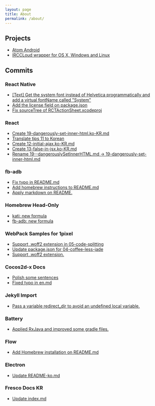 ```yaml
---
layout: page
title: About
permalink: /about/
---
```


## Projects

* [Atom Android](https://github.com/dalinaum/atom-android)
* [IRCCLoud wrapper for OS X, Windows and Linux](https://github.com/dalinaum/IRCCloud)

## Commits

### React Native
* [[Text] Get the system font instead of Helvetica programmatically and add a virtual fontName called "System"](https://github.com/facebook/react-native/commit/fc059857e260abe73a7f169768c94a28a32ecbf1)
* [Add the license field on package.json](https://github.com/facebook/react-native/commit/7e0064f0974ecdf87a55f9e99a1570f498191918)
* [Fix sourceTree of RCTActionSheet.xcodeproj](https://github.com/facebook/react-native/commit/701dd1f9b4b1a7887882c55b8442a6918a6cab75)

### React
* [Create 19-dangerously-set-inner-html.ko-KR.md
](https://github.com/facebook/react/commit/7e64c16ff614182ba6208863207136ba7cfbd301)
* [Translate tips 11 to Korean](https://github.com/facebook/react/commit/78f59da8dff0a35808ad5fcaadb63a2b82bebd4c)
* [Create 12-initial-ajax.ko-KR.md](https://github.com/facebook/react/commit/792c161cc551f405f802632fddd5dbb63c1d60f8)
* [Create 13-false-in-jsx.ko-KR.md](https://github.com/facebook/react/commit/16832c701b671d5f2b24a7b3edb920e75c8024d5)
* [Rename 19--dangerouslySetInnerHTML.md -> 19-dangerously-set-inner-html.md](https://github.com/facebook/react/commit/2e1ccae2758e61ab86bc79bdcac0d61747065a4a)

### fb-adb
* [Fix typo in README.md](https://github.com/facebook/fb-adb/commit/3ca794be9f7095d6ca1c74b1969f05f0b6178d67)
* [Add homebrew instructions to README.md](https://github.com/facebook/fb-adb/commit/fbe87a72b68a9b69af803fb1dd06903a93d850ee)
* [Apply markdown on README.](https://github.com/facebook/fb-adb/commit/7d50496093537543b30f5a8a40b204048810682f)

### Homebrew Head-Only
* [kati: new formula](https://github.com/Homebrew/homebrew-head-only/commit/a30cd3c1b015e0480de2878736140f3184d71971)
* [fb-adb: new formula](https://github.com/Homebrew/homebrew-head-only/commit/48386b907d63ca96ecdef38f985210b04a090ccf)

### WebPack Samples for 1pixel
* [Support .woff2 extension in 05-code-splitting](https://github.com/gunta/webpack-samples-1pixel/commit/47c3b2578032b179b3e6dd0bb8363fd389ab778c)
* [Update package.json for 04-coffee-less-jade](https://github.com/gunta/webpack-samples-1pixel/commit/ee1ae7fc08360974de6df30f147d821dafbb49b1)
* [Support .woff2 extension.](https://github.com/gunta/webpack-samples-1pixel/commit/7ff92710d441cb0b8fd41e9ca7876df266c1c937)

### Cocos2d-x Docs
* [Polish some sentences](https://github.com/chukong/cocos-docs/commit/940b18aa71bb86f27b6e3860f209f2896edf5a0f)
* [Fixed typo in en.md](https://github.com/chukong/cocos-docs/commit/7474f0fe10017a85097333f8a34bab37647c9db7)

### Jekyll Import
* [Pass a variable redirect_dir to avoid an undefined local variable.](https://github.com/jekyll/jekyll-import/commit/f827e63fc7bb33ea847bb835b42b9624a1e02e96)

### Battery
* [Applied RxJava and improved some gradle files.](https://github.com/spoqa/battery/commit/5866a76d0b4a9a1e3ce3fd8c883519932ebcb03d)

### Flow
* [Add Homebrew installation on README.md](https://github.com/facebook/flow/commit/d5ac302d9bf6ef27d6a72f9ef5bbe653c872205b)

### Electron
* [Update README-ko.md](https://github.com/atom/electron/commit/eadd2f8de6e29dccefc73c6b8b30568c203b7822)

### Fresco Docs KR
* [Update index.md](https://github.com/recrack/fresco-docs-kr/commit/8096b6ef9f220ad20540c9182eeb3f6acd6a39ed)
